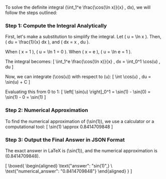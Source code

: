 To solve the definite integral \(\int_1^e \frac{\cos(\ln x)}{x} \, dx\), we will follow the steps outlined:

### Step 1: Compute the Integral Analytically

First, let's make a substitution to simplify the integral. Let \( u = \ln x \). Then, \( du = \frac{1}{x} dx \), and \( dx = x \, du \).

When \( x = 1 \), \( u = \ln 1 = 0 \).
When \( x = e \), \( u = \ln e = 1 \).

The integral becomes:
\[
\int_1^e \frac{\cos(\ln x)}{x} \, dx = \int_0^1 \cos(u) \, du
\]

Now, we can integrate \(\cos(u)\) with respect to \(u\):
\[
\int \cos(u) \, du = \sin(u) + C
\]

Evaluating this from 0 to 1:
\[
\left[ \sin(u) \right]_0^1 = \sin(1) - \sin(0) = \sin(1) - 0 = \sin(1)
\]

### Step 2: Numerical Approximation

To find the numerical approximation of \(\sin(1)\), we use a calculator or a computational tool:
\[
\sin(1) \approx 0.8414709848
\]

### Step 3: Output the Final Answer in JSON Format

The exact answer in LaTeX is \(\sin(1)\), and the numerical approximation is \(0.8414709848\).

\[
\boxed{
\begin{aligned}
\text{"answer": "sin(1)",} \\
\text{"numerical_answer": "0.8414709848"}
\end{aligned}
}
\]